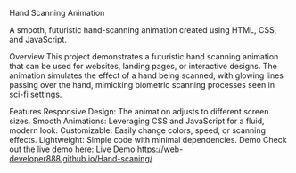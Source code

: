 Hand Scanning Animation

A smooth, futuristic hand-scanning animation created using HTML, CSS, and JavaScript.

Overview
This project demonstrates a futuristic hand scanning animation that can be used for websites, landing pages, or interactive designs. The animation simulates the effect of a hand being scanned, with glowing lines passing over the hand, mimicking biometric scanning processes seen in sci-fi settings.

Features
Responsive Design: The animation adjusts to different screen sizes.
Smooth Animations: Leveraging CSS and JavaScript for a fluid, modern look.
Customizable: Easily change colors, speed, or scanning effects.
Lightweight: Simple code with minimal dependencies.
Demo
Check out the live demo here: Live Demo
 https://web-developer888.github.io/Hand-scaning/
